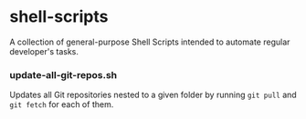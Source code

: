 # shell-scripts

A collection of general-purpose Shell Scripts intended to automate
regular developer's tasks.

### update-all-git-repos.sh

Updates all Git repositories nested to a given folder by running
`git pull` and `git fetch` for each of them.
